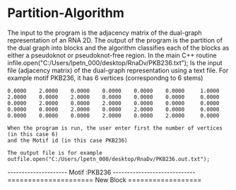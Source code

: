 # Partition-Algorithm
The input to the program is the adjacency matrix of the dual-graph representation of an RNA 2D. The output of the program is the partition of the dual graph into blocks and the algorithm classifies each of the  blocks as either a pseudoknot or pseudoknot-free region.
In the main C++ routine
infile.open("C:/Users/lpetn_000/desktop/RnaDv/PKB236.txt");
Is the input file (adjacency matrix) of the dual-graph representation using a text file.
For example motif PKB236, it has 6 vertices (correspondng to 6 stems)
       
    0.0000    2.0000    0.0000    0.0000    0.0000    0.0000     1.0000
    2.0000    0.0000    2.0000    0.0000    0.0000    0.0000     0.0000        
    0.0000    2.0000    0.0000    2.0000    0.0000    0.0000     0.0000        
    0.0000    0.0000    2.0000    0.0000    2.0000    0.0000     0.0000        
    0.0000    0.0000    0.0000    2.0000    0.0000    2.0000     0.0000       
   
    When the program is run, the user enter first the number of vertices (in this case 6) 
    and the Motif id (in this case PKB236)
    
    The output file is for example
	outfile.open("C:/Users/lpetn_000/desktop/RnaDv/PKB236.out.txt");
--------------------- Motif :PKB236 -----------------------------
===================== New Block ================== 



















